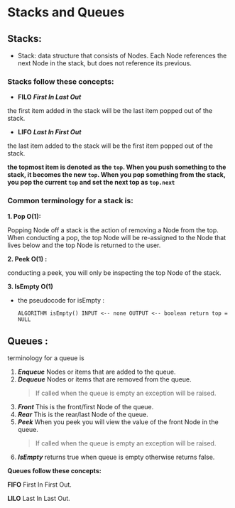 # Stacks and Queues

## Stacks:

* Stack: data structure that consists of Nodes. Each Node references the next Node in the stack, but does not reference its previous.

### Stacks follow these concepts:

* **FILO**
***First In Last Out***

the first item added in the stack will be the last item popped out of the stack.

* **LIFO**
***Last In First Out*** 

the last item added to the stack will be the first item popped out of the stack.



**the topmost item is denoted as the `top`. When you push something to the stack, it becomes the new `top`. When you pop something from the stack, you pop the current `top` and set the next top as `top.next`**  


### Common terminology for a stack is:

**1. Pop O(1):**

Popping Node off a stack is the action of removing a Node from the top. When conducting a pop, the top Node will be re-assigned to the Node that lives below and the top Node is returned to the user.

**2. Peek O(1) :**

conducting a peek, you will only be inspecting the top Node of the stack.

**3. IsEmpty O(1)**

* the pseudocode for isEmpty :

  ` ALGORITHM isEmpty()
    INPUT <-- none
    OUTPUT <-- boolean
    return top = NULL `


## Queues :

terminology for a queue is

1. ***Enqueue*** Nodes or items that are added to the queue.
2. ***Dequeue*** Nodes or items that are removed from the queue.
   > If called when the queue is empty an exception will be raised.
3. ***Front*** This is the front/first Node of the queue.
4. ***Rear*** This is the rear/last Node of the queue.
5. ***Peek*** When you peek you will view the value of the front Node in the queue.
   > If called when the queue is empty an exception will be raised.
6. ***IsEmpty*** returns true when queue is empty otherwise returns false.

**Queues follow these concepts:**

**FIFO** First In First Out.

**LILO** Last In Last Out.